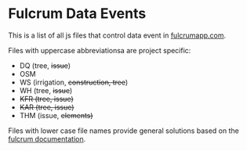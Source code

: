 # Fulcrum Data Events
This is a list of all js files that control data event in [fulcrumapp.com](https://www.fulcrumapp.com/). 

Files with uppercase abbreviationsa are project specific:
- DQ (tree, ~~issue~~)
- OSM
- WS (irrigation, ~~construction, tree~~)
- WH (tree, ~~issue~~)
- ~~KFR (tree, issue)~~
- ~~KAR (tree, issue)~~
- THM (issue, ~~elements)~~

Files with lower case file names provide general solutions based on the [fulcrum documentation](https://developer.fulcrumapp.com/data-events/examples/).
